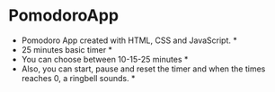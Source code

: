 # PomodoroApp #

* Pomodoro App created with HTML, CSS and JavaScript. *
* 25 minutes basic timer *
* You can choose between 10-15-25 minutes *
* Also, you can start, pause and reset the timer and when the times reaches 0, a ringbell sounds. *

